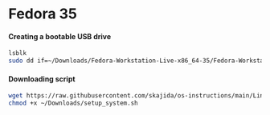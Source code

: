 # Fedora 35

#### Creating a bootable USB drive
```bash
lsblk
sudo dd if=~/Downloads/Fedora-Workstation-Live-x86_64-35/Fedora-Workstation-Live-x86_64-35-1.2.iso of=/dev/sd? status=progress oflag=sync bs=16M
```

#### Downloading script
```bash
wget https://raw.githubusercontent.com/skajida/os-instructions/main/Linux/fedora35/setup_system.sh -P ~/Downloads
chmod +x ~/Downloads/setup_system.sh
```
